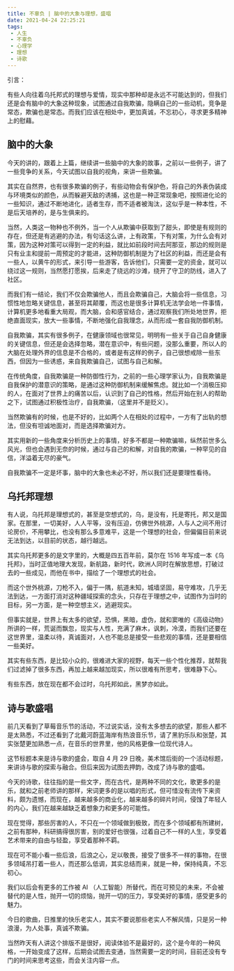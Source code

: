 ```yaml
---
title: 不辜负 | 脑中的大象与理想，盛唱
date: 2021-04-24 22:25:21
tags: 
 - 人生
 - 不辜负
 - 心理学
 - 理想
 - 诗歌
---
```


引言：

有些人向往着乌托邦式的理想与爱情，现实中那种却是永远不可能达到的，但我们还是会有脑中的大象这种现象，试图通过自我欺骗，隐瞒自己的一些动机，竞争是常态，欺骗也是常态。而我们应该在相处中，更加真诚，不忘初心，寻求更多精神上的慰藉。

## 脑中的大象

今天的讲的，跟着上上篇，继续讲一些脑中的大象的故事，之前以一些例子，讲了一些竞争的关系，今天试图以自我的视角，来讲一些欺骗。

其实在自然界，也有很多欺骗的例子，有些动物会有保护色，将自己的外表伪装成与环境类似的颜色，从而躲避天敌的诱捕，这也是一种正常现象吧，按照进化论的一些知识，通过不断地进化，适者生存，而不适者被淘汰，这似乎是一种本性，不是后天培养的，是与生俱来的。

当然，人类这一物种也不例外，当一个人从欺骗中获取到了甜头，即使是有规则的存在，但还是有逃避的办法，有句话这么讲，上有政策，下有对策，为什么会有对策，因为这种对策可以得到一定的利益，就比如前段时间去阿那亚，那边的规则是只有业主和提前一周预定的才能进，这种防御机制是为了社区的利益，而还是会有一些人，以黄牛的形式，来引导一些游客，告诉他们，只需要一定的资金，就可以绕过这一规则，当然愿打愿挨，后来走了绕远的沙滩，绕开了守卫的防线，进入了社区。

而我们有一结论，我们不仅会欺骗他人，而且会欺骗自己，大脑会将一些信息，习惯性地忽略关键信息，甚至将其颠覆，而这也是很多计算机无法学会地一件事情，计算机更多地看重大局观，而大脑，会和感官结合，通过观察我们所处地世界，拒绝直面现实，放大一些事情，不断地强化自我理念，从而形成一套自我防御机制。

自我欺骗，其实有很多例子，在健康领域也很常见，明明有一些关于自己自身健康的关键信息，但还是会选择忽略，潜在意识中，有些问题，没那么重要，所以人的大脑在处理外界的信息是不合格的，或者是有这样的例子，自己很想戒除一些东西，但因为一些诱惑，来自我欺骗自己，试图与自己和解。

在传统角度，自我欺骗是一种防御性行为，之前的一些心理学家认为，自我欺骗是自我保护的潜意识的策略，是通过这种防御机制来缓解焦虑。就比如一个消极压抑的人，在面对了世界上的痛苦以后，认识到了自己的性格，然后开始在别人的帮助之下，试图通过积极性治疗，自我欺骗，（这里并不是贬义）。

当然欺骗有的时候，也是不好的，比如两个人在相处的过程中，一方有了出轨的想法，但没有坦诚地面对，而是选择欺骗对方。

其实用新的一些角度来分析历史上的事情，好多不都是一种欺骗嘛，纵然前世多么风光，但也会遇到无奈的时候，通过与自己的和解，对自我的欺骗，一种罕见的自信，洋溢着无尽的豪气。

自我欺骗不一定是坏事，脑中的大象也未必不好，所以我们还是要理性看待。

## 乌托邦理想

有人说，乌托邦是理想式的，甚至是空想式的，乌，是没有，托是寄托，邦又是国家。在那里，一切美好，人人平等，没有压迫，仿佛世外桃源，人与人之间不用讨论房价，不用攀比，也没有那么多意难平，这是一个理想的社会，但偏偏目前来说无法到达，以目前的状态，越行越远。

其实乌托邦更多的是文字里的，大概是四五百年前，莫尔在 1516 年写成一本《乌托邦》，当时正值地理大发现，新航路，新时代，欧洲人同时在解放思想，打破过去的一些成见，而他在书中，描绘了一个理想式的社会。

而这个世外桃源，刀枪不入，偏于一隅，航道未知，城墙坚固，易守难攻，几乎无法到达，一方面打消对这种疆域探索的念头，只存在于理想之中，试图作为当时的目标，另一方面，是一种空想主义，逃避现实。

但事实就是，世界上有太多的欲望，恐惧，黑暗，虚伪，就和窦唯的《高级动物》所讲的一样，荒诞而飘忽，现实与人性，充满了麻木，讽刺，冷漠，而我们还要在这世界里，温柔以待，真诚面对，人也不能总是接受一些悲观的事情，还是要相信一些美好。

其实有些东西，是比较小众的，很难进大家的视野，每天一些个性化推荐，就帮我们过滤掉了很多东西，再加上越来越加现实，所以很难有所思考，很难静下心。

有些东西，放在现在都不会过时，乌托邦如此，黑梦亦如此。

## 诗与歌盛唱

前几天看到了草莓音乐节的活动，不过说实话，没有太多想去的欲望，那些人都不是太熟悉，不过还看到了北戴河蔚蓝海岸有热浪音乐节，请了黑豹乐队和张楚，其实张楚更加熟悉一点，在音乐的世界里，他的风格更像一位现代诗人。

这节标题本来是诗与歌的盛会，取自 4 月 29 日晚，美术馆后街的一个活动标题，来讲诗与歌的探索与融合。但后来因为试图去押韵，改成了诗与歌的盛唱。

今天的诗歌，往往指的是一些文字，而在古代，是两种不同的文化，歌更多的是乐，就和之前老师讲的那样，宋词更多的是以唱的形式，但可惜没有流传下来资料，颇为遗憾，而现在，越来越多的商业化，越来越多的碎片时间，侵蚀了年轻人的内心，我们在越来越缺乏着想象力和更多的可能性。

现在觉得，那些厉害的人，不只在一个领域做到极致，而在多个领域都有所建树，之前有那种，科研搞得很厉害，别的爱好也很强，过着自己不一样的人生，享受着艺术带来的自由与轻盈，享受着那种不羁。

现在可不能小看一些后浪，后浪之心，足以敬畏，接受了很多不一样的事物，在很多领域吊打着一些人，而还那么低调，其实总结而来，就是一种，保持纯真，不忘初心。

我们以后会有更多的工作被 AI （人工智能）所替代，而在可预见的未来，不会被替代的是人性，抛开一切的烦恼，抛开一切的压力，享受美好的事情，感受更多的魅力。

今日的歌曲，日推里的快乐老实人，其实不要说那些老实人不解风情，只是另一种浪漫，为人处事，真诚不欺骗。

当然昨天有人讲这个排版不是很好，阅读体验不是最好的，这个是今年的一种风格，一开始变成了这样，后期会试图去变通，当然需要一定的时间，目前还没有专门的时间来思考这些，而会关注内容一点。
